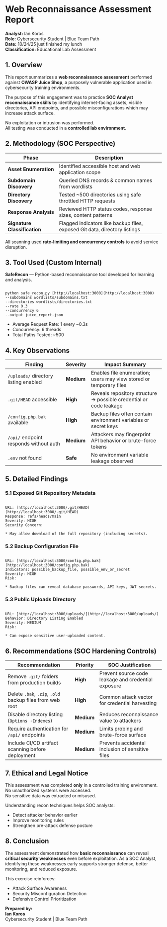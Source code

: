 # Web Reconnaissance Assessment Report  
**Analyst:** Ian Koros  
**Role:** Cybersecurity Student | Blue Team Path  
**Date:** 10/24/25 just finished my lunch  
**Classification:** Educational Lab Assessment



## 1. Overview

This report summarizes a **web reconnaissance assessment** performed against **OWASP Juice Shop**, a purposely vulnerable application used in cybersecurity training environments.  

The purpose of this engagement was to practice **SOC Analyst reconnaissance skills** by identifying internet-facing assets, visible directories, API endpoints, and possible misconfigurations which may increase attack surface.

No exploitation or intrusion was performed.  
All testing was conducted in a **controlled lab environment**.


## 2. Methodology (SOC Perspective)

| Phase | Description |
|------|-------------|
| **Asset Enumeration** | Identified accessible host and web application scope |
| **Subdomain Discovery** | Queried DNS records & common names from wordlists |
| **Directory Discovery** | Tested ~500 directories using safe throttled HTTP requests |
| **Response Analysis** | Reviewed HTTP status codes, response sizes, content patterns |
| **Signature Classification** | Flagged indicators like backup files, exposed Git data, directory listings |

All scanning used **rate-limiting and concurrency controls** to avoid service disruption.


## 3. Tool Used (Custom Internal)

**SafeRecon** — Python-based reconnaissance tool developed for learning and analysis.

```

python safe_recon.py [http://localhost:3000](http://localhost:3000) 
--subdomains wordlists/subdomains.txt 
--directories wordlists/directories.txt 
--rate 0.3 
--concurrency 6 
--output juice_report.json

```

- Average Request Rate: 1 every ~0.3s  
- Concurrency: 6 threads  
- Total Paths Tested: ~500  



## 4. Key Observations

| Finding | Severity | Impact Summary |
|--------|----------|----------------|
| `/uploads/` directory listing enabled | **Medium** | Enables file enumeration; users may view stored or temporary files |
| `.git/HEAD` accessible | **High** | Reveals repository structure → possible credential or code leakage |
| `/config.php.bak` available | **High** | Backup files often contain environment variables or secret keys |
| `/api/` endpoint responds without auth | **Medium** | Attackers may fingerprint API behavior or brute-force tokens |
| `.env` not found | **Safe** | No environment variable leakage observed |


## 5. Detailed Findings

### 5.1 Exposed Git Repository Metadata  
```

URL: [http://localhost:3000/.git/HEAD](http://localhost:3000/.git/HEAD)
Response: refs/heads/main
Severity: HIGH
Security Concern:

* May allow download of the full repository (including secrets).

```

### 5.2 Backup Configuration File  
```

URL: [http://localhost:3000/config.php.bak](http://localhost:3000/config.php.bak)
Indicators: possible_backup_file, possible_env_or_secret
Severity: HIGH
Risk:

* Backup files can reveal database passwords, API keys, JWT secrets.

```

### 5.3 Public Uploads Directory  
```

URL: [http://localhost:3000/uploads/](http://localhost:3000/uploads/)
Behavior: Directory Listing Enabled
Severity: MEDIUM
Risk:

* Can expose sensitive user-uploaded content.

```



## 6. Recommendations (SOC Hardening Controls)

| Recommendation | Priority | SOC Justification |
|---|---|---|
| Remove `.git/` folders from production builds | **High** | Prevent source code leakage and credential exposure |
| Delete `.bak`, `.zip`, `.old` backup files from web root | **High** | Common attack vector for credential harvesting |
| Disable directory listing (`Options -Indexes`) | **Medium** | Reduces reconnaissance value to attackers |
| Require authentication for `/api/` endpoints | **Medium** | Limits probing and brute-force surface |
| Include CI/CD artifact scanning before deployment | **Medium** | Prevents accidental inclusion of sensitive files |


## 7. Ethical and Legal Notice

This assessment was completed **only** in a controlled training environment.  
No unauthorized systems were accessed.  
No sensitive data was extracted or misused.

Understanding recon techniques helps SOC analysts:
- Detect attacker behavior earlier
- Improve monitoring rules
- Strengthen pre-attack defense posture


## 8. Conclusion

The assessment demonstrated how **basic reconnaissance** can reveal **critical security weaknesses** even before exploitation. As a SOC Analyst, identifying these weaknesses early supports stronger defense, better monitoring, and reduced exposure.

This exercise reinforces:
- Attack Surface Awareness
- Security Misconfiguration Detection
- Defensive Control Prioritization


**Prepared by:**  
**Ian Koros**  
Cybersecurity Student | Blue Team Path  
```
